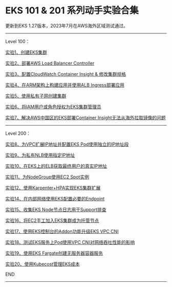 # EKS 101 & 201 系列动手实验合集

更新到EKS 1.27版本，2023年7月在AWS海外区域测试通过。

---

Level 100：

[实验1、创建EKS集群](https://github.com/aobao32/eks-101-workshop/blob/main/01-create-cluster.md)

[实验2、部署AWS Load Balancer Controller](https://github.com/aobao32/eks-101-workshop/blob/main/02-deploy-alb-ingress.md)

[实验3、配置CloudWatch Container Insight & 修改集群规格](https://github.com/aobao32/eks-101-workshop/blob/main/03-monitor-update-node-group.md)

[实验4、在ARM架构上构建应用并使用ALB Ingress部署应用](https://github.com/aobao32/eks-101-workshop/blob/main/04-Deploy-demo-from-ECR.md)

[实验5、使用私有子网创建集群](https://github.com/aobao32/eks-101-workshop/blob/main/05-use-private-subnet-for-cluster.md)

[实验6、将IAM用户或角色授权为EKS集群管理员](https://github.com/aobao32/eks-101-workshop/blob/main/06-authorize-iam-role-and-user-for-eks.md)

[实验7、解决AWS中国区的EKS部署Container Insight无法从海外拉取镜像的问题](https://github.com/aobao32/eks-101-workshop/blob/main/07-deploy-container-Insight-from-mirror.md)

---

Level 200：

[实验8、为VPC扩展IP地址并配置EKS Pod使用独立的IP地址段](https://github.com/aobao32/eks-101-workshop/blob/main/08-use-seperated-subnet-for-pod.md)

[实验9、为私有NLB使用指定IP地址](https://github.com/aobao32/eks-101-workshop/blob/main/09-use-private-ip-for-nlb.md)

[实验10、在EKS上的ELB获取最终用户的真实IP地址](https://github.com/aobao32/eks-101-workshop/blob/main/10-get-client-real-ip-behind-ELB.md)

[实验11、为NodeGroup使用EC2 Spot实例](https://github.com/aobao32/eks-101-workshop/blob/main/11-Use-spot-for-nodegroup.md)

[实验12、使用Karpenter+HPA实现EKS集群扩展](https://github.com/aobao32/eks-101-workshop/blob/main/12-Karpenter-HPA-scaling.md)

[实验14、在内部网络使用EKS配置必要的Endpoint](https://github.com/aobao32/eks-101-workshop/blob/main/14-VPCEndpoint-for-EC2.md)

[实验15、收集EKS Node节点日志用于Support排查](https://github.com/aobao32/eks-101-workshop/blob/main/15-EKS-node-log-collection.md)

[实验16、将EC2手工加入EKS集群成为托管节点](https://github.com/aobao32/eks-101-workshop/blob/main/16-Add-EC2-node.md)

[实验17、使用EKS控制台的Addon功能升级EKS VPC CNI](https://github.com/aobao32/eks-101-workshop/blob/main/17-EKS-addon.md)

[实验18、测试EKS服务上Pod使用VPC CNI对网络吞吐性能的影响](https://github.com/aobao32/eks-101-workshop/blob/main/18-EKS-Network-performance.md)

[实验19、使用EKS Fargate创建无服务器容器服务](https://github.com/aobao32/eks-101-workshop/blob/main/19-EKS-Fargate.md)

[实验20、使用Kubecost管理EKS成本](https://github.com/aobao32/eks-101-workshop/blob/main/20-Kubecost.md)

END

---